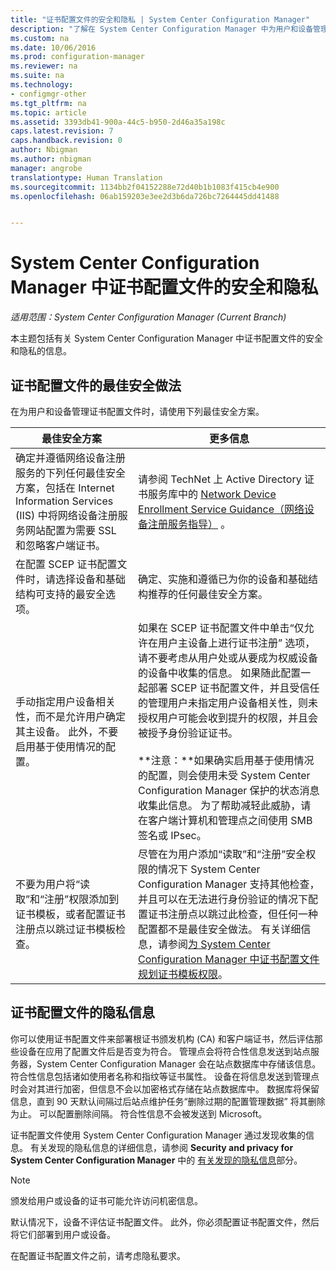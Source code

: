 ```yaml
---
title: "证书配置文件的安全和隐私 | System Center Configuration Manager"
description: "了解在 System Center Configuration Manager 中为用户和设备管理证书配置文件的最佳安全做法。"
ms.custom: na
ms.date: 10/06/2016
ms.prod: configuration-manager
ms.reviewer: na
ms.suite: na
ms.technology:
- configmgr-other
ms.tgt_pltfrm: na
ms.topic: article
ms.assetid: 3393db41-900a-44c5-b950-2d46a35a198c
caps.latest.revision: 7
caps.handback.revision: 0
author: Nbigman
ms.author: nbigman
manager: angrobe
translationtype: Human Translation
ms.sourcegitcommit: 1134bb2f04152288e72d40b1b1083f415cb4e900
ms.openlocfilehash: 06ab159203e3ee2d3b6da726bc7264445dd41488


---
```

# <a name="security-and-privacy-for-certificate-profiles-in-system-center-configuration-manager"></a>System Center Configuration Manager 中证书配置文件的安全和隐私

*适用范围：System Center Configuration Manager (Current Branch)*

本主题包括有关 System Center Configuration Manager 中证书配置文件的安全和隐私的信息。  

##  <a name="a-namebkmksecurityremoteconnectionsa-security-best-practices-for-certificate-profiles"></a><a name="BKMK_Security_RemoteConnections"></a>证书配置文件的最佳安全做法  
 在为用户和设备管理证书配置文件时，请使用下列最佳安全方案。  

|最佳安全方案|更多信息|  
|----------------------------|----------------------|  
|确定并遵循网络设备注册服务的下列任何最佳安全方案，包括在 Internet Information Services (IIS) 中将网络设备注册服务网站配置为需要 SSL 和忽略客户端证书。|请参阅 TechNet 上 Active Directory 证书服务库中的 [Network Device Enrollment Service Guidance（网络设备注册服务指导）](http://go.microsoft.com/fwlink/p/?LinkId=309016) 。|  
|在配置 SCEP 证书配置文件时，请选择设备和基础结构可支持的最安全选项。|确定、实施和遵循已为你的设备和基础结构推荐的任何最佳安全方案。|  
|手动指定用户设备相关性，而不是允许用户确定其主设备。 此外，不要启用基于使用情况的配置。|如果在 SCEP 证书配置文件中单击“仅允许在用户主设备上进行证书注册”  选项，请不要考虑从用户处或从要成为权威设备的设备中收集的信息。 如果随此配置一起部署 SCEP 证书配置文件，并且受信任的管理用户未指定用户设备相关性，则未授权用户可能会收到提升的权限，并且会被授予身份验证证书。<br /><br /> **注意：**如果确实启用基于使用情况的配置，则会使用未受 System Center Configuration Manager 保护的状态消息收集此信息。 为了帮助减轻此威胁，请在客户端计算机和管理点之间使用 SMB 签名或 IPsec。|  
|不要为用户将“读取”和“注册”权限添加到证书模板，或者配置证书注册点以跳过证书模板检查。|尽管在为用户添加“读取”和“注册”安全权限的情况下 System Center Configuration Manager 支持其他检查，并且可以在无法进行身份验证的情况下配置证书注册点以跳过此检查，但任何一种配置都不是最佳安全做法。 有关详细信息，请参阅[为 System Center Configuration Manager 中证书配置文件规划证书模板权限](../../protect/plan-design/planning-for-certificate-template-permissions.md)。|  

## <a name="privacy-information-for-certificate-profiles"></a>证书配置文件的隐私信息  
 你可以使用证书配置文件来部署根证书颁发机构 (CA) 和客户端证书，然后评估那些设备在应用了配置文件后是否变为符合。 管理点会将符合性信息发送到站点服务器，System Center Configuration Manager 会在站点数据库中存储该信息。 符合性信息包括诸如使用者名称和指纹等证书属性。 设备在将信息发送到管理点时会对其进行加密，但信息不会以加密格式存储在站点数据库中。 数据库将保留信息，直到 90 天默认间隔过后站点维护任务“删除过期的配置管理数据”  将其删除为止。 可以配置删除间隔。 符合性信息不会被发送到 Microsoft。  

 证书配置文件使用 System Center Configuration Manager 通过发现收集的信息。 有关发现的隐私信息的详细信息，请参阅 **Security and privacy for System Center Configuration Manager** 中的 [有关发现的隐私信息](../../core/plan-design/security/security-and-privacy.md)部分。  

> [!NOTE]  
>  颁发给用户或设备的证书可能允许访问机密信息。  

 默认情况下，设备不评估证书配置文件。 此外，你必须配置证书配置文件，然后将它们部署到用户或设备。  

 在配置证书配置文件之前，请考虑隐私要求。  



<!--HONumber=Nov16_HO1-->



